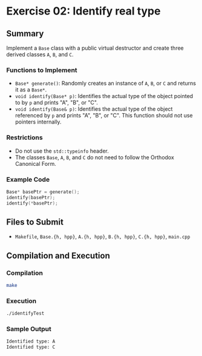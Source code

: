 # Exercise 02: Identify real type

## Summary
Implement a `Base` class with a public virtual destructor and create three derived classes `A`, `B`, and `C`.

### Functions to Implement
- `Base* generate()`: Randomly creates an instance of `A`, `B`, or `C` and returns it as a `Base*`.
- `void identify(Base* p)`: Identifies the actual type of the object pointed to by `p` and prints "A", "B", or "C".
- `void identify(Base& p)`: Identifies the actual type of the object referenced by `p` and prints "A", "B", or "C". This function should not use pointers internally.

### Restrictions
- Do not use the `std::typeinfo` header.
- The classes `Base`, `A`, `B`, and `C` do not need to follow the Orthodox Canonical Form.

### Example Code
```cpp
Base* basePtr = generate();
identify(basePtr);
identify(*basePtr);
```

## Files to Submit
- `Makefile`, `Base.{h, hpp}`, `A.{h, hpp}`, `B.{h, hpp}`, `C.{h, hpp}`, `main.cpp`

## Compilation and Execution

### Compilation
```bash
make
```

### Execution
```bash
./identifyTest
```

### Sample Output
```bash
Identified type: A
Identified type: C
```
